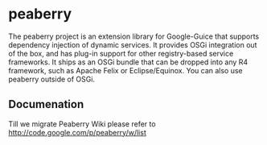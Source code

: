 peaberry
========
The peaberry project is an extension library for Google-Guice that supports dependency injection of dynamic services. It provides OSGi integration out of the box, and has plug-in support for other registry-based service frameworks. It ships as an OSGi bundle that can be dropped into any R4 framework, such as Apache Felix or Eclipse/Equinox. You can also use peaberry outside of OSGi.

Documenation
------------
Till we migrate Peaberry Wiki please refer to http://code.google.com/p/peaberry/w/list
